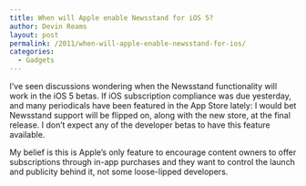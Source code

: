 ```yaml
---
title: When will Apple enable Newsstand for iOS 5?
author: Devin Reams
layout: post
permalink: /2011/when-will-apple-enable-newsstand-for-ios/
categories:
  - Gadgets
---
```

I&#8217;ve seen discussions wondering when the Newsstand functionality will work in the iOS 5 betas. If iOS subscription compliance was due yesterday, and many periodicals have been featured in the App Store lately: I would bet Newsstand support will be flipped on, along with the new store, at the final release. I don&#8217;t expect any of the developer betas to have this feature available. 

My belief is this is Apple&#8217;s only feature to encourage content owners to offer subscriptions through in-app purchases and they want to control the launch and publicity behind it, not some loose-lipped developers.
